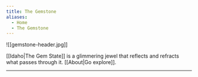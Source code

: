```yaml
---
title: The Gemstone
aliases:
  - Home
  - The Gemstone
---
```

![[gemstone-header.jpg]]

[[Idaho|The Gem State]] is a glimmering jewel that reflects and refracts what passes through it. [[About|Go explore]]. 

---